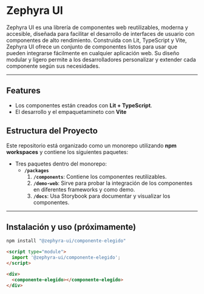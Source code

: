 # **Zephyra UI**

Zephyra UI es una librería de componentes web reutilizables, moderna y accesible, diseñada para facilitar el desarrollo de interfaces de usuario con componentes de alto rendimiento. Construida con Lit, TypeScript y Vite, Zephyra UI ofrece un conjunto de componentes listos para usar que pueden integrarse fácilmente en cualquier aplicación web. Su diseño modular y ligero permite a los desarrolladores personalizar y extender cada componente según sus necesidades.

---

## Features

- Los componentes están creados con **Lit + TypeScript**.
- El desarrollo y el empaquetamineto con **Vite**

## Estructura del Proyecto

Este repositorio está organizado como un monorepo utilizando **npm workspaces** y contiene los siguientes paquetes:

- Tres paquetes dentro del monorepo:
  - **`/packages`**
    1. **`/components`**: Contiene los componentes reutilizables.
    2. **`/demo-web`**: Sirve para probar la integración de los componentes en diferentes frameworks y como demo.
    3. **`/docs`**: Usa Storybook para documentar y visualizar los componentes.

---

## Instalación y uso (próximamente)

```bash
npm install "@zephyra-ui/componente-elegido"
```

```html
<script type="module">
  import '@zephyra-ui/componente-elegido';
</script>

<div>
  <componente-elegido></componente-elegido>
</div>
```

